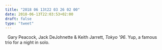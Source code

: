 ```yaml
---
title: "2018 06 13t22 03 26 02 00"
date: 2018-06-13T22:03:53+02:00
draft: false
type: "tweet"
---
```

<a href="https://itunes.apple.com/fr/album/tokyo-96/156096890" type="application/rss+xml" class="iconfont icon-music" title="rss"></a> &nbsp; Gary Peacock, Jack DeJohnette & Keith Jarrett, *Tokyo '96*. Yup, a famous trio for a night in solo.


